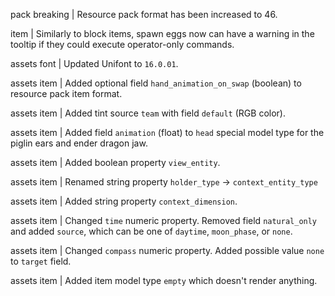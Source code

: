 pack breaking | Resource pack format has been increased to 46.

item | Similarly to block items, spawn eggs now can have a warning in the tooltip if they could execute operator-only commands.

assets font | Updated Unifont to `16.0.01`.

assets item | Added optional field `hand_animation_on_swap` (boolean) to resource pack item format.

assets item | Added tint source `team` with field `default` (RGB color).

assets item | Added field `animation` (float) to `head` special model type for the piglin ears and ender dragon jaw.

assets item | Added boolean property `view_entity`.

assets item | Renamed string property `holder_type` -> `context_entity_type`

assets item | Added string property `context_dimension`.

assets item | Changed `time` numeric property. Removed field `natural_only` and added `source`, which can be one of `daytime`, `moon_phase`, or `none`.

assets item | Changed `compass` numeric property. Added possible value `none` to `target` field.

assets item | Added item model type `empty` which doesn't render anything.
